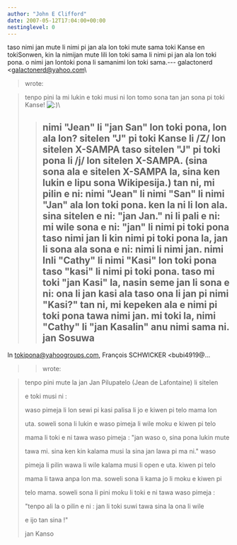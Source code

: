 ```yaml
---
author: "John E Clifford"
date: 2007-05-12T17:04:00+00:00
nestinglevel: 0
---
```

taso nimi jan mute li nimi pi jan ala lon toki mute sama toki Kanse en tokiSonwen, kin la nimijan mute lili lon toki sama li nimi pi jan ala lon toki pona. o nimi jan lontoki pona li samanimi lon toki sama.---
 galactonerd <[galactonerd@yahoo.com](mailto://galactonerd@yahoo.com)\
> wrote:

> tenpo pini la mi lukin e toki musi ni lon tomo sona tan jan sona pi
> toki Kanse! ![:)](images/smilies/icon_e_smile.gif "Smile")\
>> nimi "Jean" li "jan San" lon toki pona, lon ala lon? sitelen "J" pi
> toki Kanse li /Z/ lon sitelen X-SAMPA taso sitelen "J" pi toki pona
> li /j/ lon sitelen X-SAMPA. (sina sona ala e sitelen X-SAMPA la, sina
> ken lukin e lipu sona Wikipesija.) tan ni, mi pilin e ni: nimi "Jean"
> li nimi "San" li nimi "Jan" ala lon toki pona. ken la ni li lon ala.
>> sina sitelen e ni: "jan Jan." ni li pali e ni: mi wile sona e
> ni: "jan" li nimi pi toki pona taso nimi jan li kin nimi pi toki pona
> la, jan li sona ala sona e ni: nimi li nimi jan. nimi Inli "Cathy" li
> nimi "Kasi" lon toki pona taso "kasi" li nimi pi toki pona. taso mi
> toki "jan Kasi" la, nasin seme jan li sona e ni: ona li jan kasi ala
> taso ona li jan pi nimi "Kasi?" tan ni, mi kepeken ala e nimi pi toki
> pona tawa nimi jan. mi toki la, nimi "Cathy" li "jan Kasalin" anu nimi
> sama ni.
>> jan Sosuwa
>> ---
 In [tokipona@yahoogroups.com](mailto://tokipona@yahoogroups.com), François SCHWICKER <bubi4919@...
>> wrote:

> 
>> 
> tenpo pini mute la jan Jan Pilupatelo (Jean de Lafontaine) li sitelen
> 
> e toki musi ni :
> 
>> 
> waso pimeja li lon sewi pi kasi palisa li jo e kiwen pi telo mama lon
> 
> uta. soweli sona li lukin e waso pimeja li wile moku e kiwen pi telo
> 
> mama li toki e ni tawa waso pimeja : "jan waso o, sina pona lukin mute
> 
> tawa mi. sina ken kin kalama musi la sina jan lawa pi ma ni." waso
> 
> pimeja li pilin wawa li wile kalama musi li open e uta. kiwen pi telo
> 
> mama li tawa anpa lon ma. soweli sona li kama jo li moku e kiwen pi
> 
> telo mama. soweli sona li pini moku li toki e ni tawa waso pimeja :
> 
> "tenpo ali la o pilin e ni : jan li toki suwi tawa sina la ona li wile
> 
> e ijo tan sina !"
> 
>> 
> jan Kanso
> 
>>>>